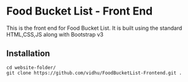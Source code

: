# Food Bucket List - Front End

This is the front end for Food Bucket List. It is built using the standard HTML,CSS,JS along with Bootstrap v3


## Installation
```
cd website-folder/
git clone https://github.com/vidhu/FoodBucketList-Frontend.git .
```

